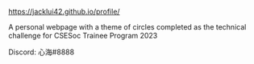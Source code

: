 https://jacklui42.github.io/profile/

A personal webpage with a theme of circles completed as the technical challenge for CSESoc Trainee Program 2023

Discord: 心海#8888
